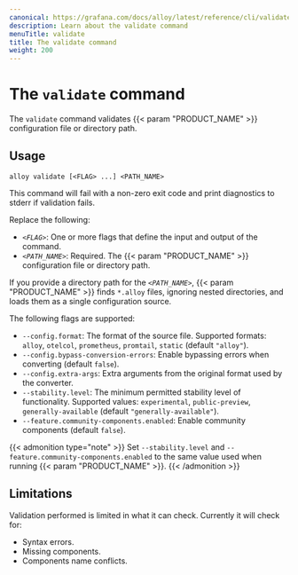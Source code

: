 ```yaml
---
canonical: https://grafana.com/docs/alloy/latest/reference/cli/validate/
description: Learn about the validate command
menuTitle: validate
title: The validate command
weight: 200
---
```


# The `validate` command

The `validate` command validates {{< param "PRODUCT_NAME" >}} configuration file or directory path.

## Usage

```shell
alloy validate [<FLAG> ...] <PATH_NAME>
```

This command will fail with a non-zero exit code and print diagnostics to stderr if validation fails.

Replace the following:

* _`<FLAG>`_: One or more flags that define the input and output of the command.
* _`<PATH_NAME>`_: Required. The {{< param "PRODUCT_NAME" >}} configuration file or directory path.

If you provide a directory path for  the _`<PATH_NAME>`_, {{< param "PRODUCT_NAME" >}} finds `*.alloy` files, ignoring nested directories, and loads them as a single configuration source.

The following flags are supported:

* `--config.format`: The format of the source file. Supported formats: `alloy`, `otelcol`, `prometheus`, `promtail`, `static` (default `"alloy"`).
* `--config.bypass-conversion-errors`: Enable bypassing errors when converting (default `false`).
* `--config.extra-args`: Extra arguments from the original format used by the converter.
* `--stability.level`: The minimum permitted stability level of functionality. Supported values: `experimental`, `public-preview`, `generally-available` (default `"generally-available"`).
* `--feature.community-components.enabled`: Enable community components (default `false`).

{{< admonition type="note" >}}
Set `--stability.level` and `--feature.community-components.enabled` to the same value used when running {{< param "PRODUCT_NAME" >}}.
{{< /admonition >}}


## Limitations

Validation performed is limited in what it can check. Currently it will check for:

* Syntax errors.
* Missing components.
* Components name conflicts.
